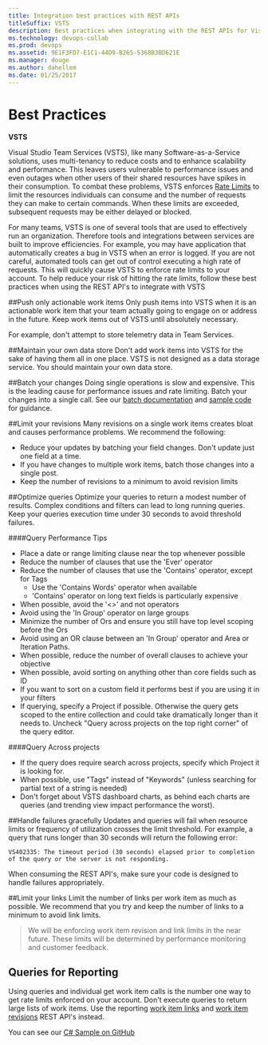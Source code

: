 ```yaml
---
title: Integration best practices with REST APIs
titleSuffix: VSTS 
description: Best practices when integrating with the REST APIs for Visual Studio Team Services
ms.technology: devops-collab
ms.prod: devops
ms.assetid: 9E1F3FD7-E1C1-44D9-B265-5368B3BD621E
ms.manager: douge
ms.author: dahellem
ms.date: 01/25/2017
---
```


<!--- Supports FWLINK:  http://go.microsoft.com/fwlink/?LinkId=692096   --> 

# Best Practices

**VSTS**

Visual Studio Team Services (VSTS), like many Software-as-a-Service solutions, uses multi-tenancy to reduce costs and to enhance scalability and performance. This leaves users vulnerable to performance issues and even outages when other users of their shared resources have spikes in their consumption. To combat these problems, VSTS enforces [Rate Limits](./rate-limits.md) to limit the resources individuals can consume and the number of requests they can make to certain commands. When these limits are exceeded, subsequent requests may be either delayed or blocked. 

For many teams, VSTS is one of several tools that are used to effectively run an organization. Therefore tools and integrations between services are built to improve efficiencies. For example, you may have application that automatically creates a bug in VSTS when an error is logged. If you are not careful, automated tools can get out of control executing a high rate of requests. This will quickly cause VSTS to enforce rate limits to your account. To help reduce your risk of hitting the rate limits, follow these best practices when using the REST API's to integrate with VSTS

##Push only actionable work items
Only push items into VSTS when it is an actionable work item that your team actually going to engage on or address in the future. Keep work items out of VSTS until absolutely necessary. 

For example, don't attempt to store telemetry data in Team Services.

##Maintain your own data store
Don't add work items into VSTS for the sake of having them all in one place. VSTS is not designed as a data storage service. You should maintain your own data store.

##Batch your changes
Doing single operations is slow and expensive. This is the leading cause for performance issues and rate limiting. Batch your changes into a single call. See our [batch documentation](/vsts/integrate/previous-apis/wit/batch) and [sample code](/vsts/integrate/previous-apis/wit/samples) for guidance.

##Limit your revisions
Many revisions on a single work items creates bloat and causes performance problems. We recommend the following:

* Reduce your updates by batching your field changes. Don't update just one field at a time.
* If you have changes to multiple work items, batch those changes into a single post.
* Keep the number of revisions to a minimum to avoid revision limits

##Optimize queries
Optimize your queries to return a modest number of results. Complex conditions and filters can lead to long running queries. Keep your queries execution time under 30 seconds to avoid threshold failures.

####Query Performance Tips
* Place a date or range limiting clause near the top whenever possible
* Reduce the number of clauses that use the 'Ever' operator
* Reduce the number of clauses that use the 'Contains' operator, except for Tags
    - Use the 'Contains Words' operator when available
    - 'Contains' operator on long text fields is particularly expensive
* When possible, avoid the '<>' and not operators
* Avoid using the 'In Group' operator on large groups
* Minimize the number of Ors and ensure you still have top level scoping before the Ors
* Avoid using an OR clause between an 'In Group' operator and Area or Iteration Paths.
* When possible, reduce the number of overall clauses to achieve your objective
* When possible, avoid sorting on anything other than core fields such as ID
* If you want to sort on a custom field it performs best if you are using it in your filters
* If querying, specify a Project if possible. Otherwise the query gets scoped to the entire collection and could take dramatically longer than it needs to. Uncheck "Query across projects on the top right corner" of the query editor.

####Query Across projects
* If the query does require search across projects, specify which Project it is looking for.
* When possible, use "Tags" instead of "Keywords" (unless searching for partial text of a string is needed)
* Don't forget about VSTS dashboard charts, as behind each charts are queries (and trending view impact performance the worst).

##Handle failures gracefully
Updates and queries will fail when resource limits or frequency of utilization crosses the limit threshold. For example, a query that runs longer than 30 seconds will return the following error:

```VS402335: The timeout period (30 seconds) elapsed prior to completion of the query or the server is not responding.```

When consuming the REST API's, make sure your code is designed to handle failures appropriately.

##Limit your links
Limit the number of links per work item as much as possible. We recommend that you try and keep the number of links to a minimum to avoid link limits.

> We will be enforcing work item revision and link limits in the near future. These limits will be determined by performance monitoring and customer feedback.

## Queries for Reporting
Using queries and individual get work item calls is the number one way to get rate limits enforced on your account. Don't execute queries to return large lists of work items. Use the reporting [work item links](https://docs.microsoft.com/en-us/rest/api/vsts/wit/reporting%20work%20item%20links) and [work item revisions](https://docs.microsoft.com/en-us/rest/api/vsts/wit/reporting%20work%20item%20revisions) REST API's instead.

You can see our [C# Sample on GitHub](https://github.com/sferg-msft/vsts-wit-reporting-example)
